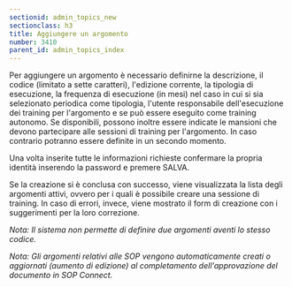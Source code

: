 ```yaml
---
sectionid: admin_topics_new
sectionclass: h3
title: Aggiungere un argomento
number: 3410
parent_id: admin_topics_index
---
```

Per aggiungere un argomento è necessario definirne la descrizione, il codice (limitato a sette caratteri), l'edizione corrente, la tipologia di esecuzione, la frequenza di esecuzione (in mesi) nel caso in cui si sia selezionato periodica come tipologia, l'utente responsabile dell'esecuzione dei training per l'argomento e se può essere eseguito come training autonomo. Se disponibili, possono inoltre essere indicate le mansioni che devono partecipare alle sessioni di training per l'argomento. In caso contrario potranno essere definite in un secondo momento.

Una volta inserite tutte le informazioni richieste confermare la propria identità inserendo la password e premere SALVA.

Se la creazione si è conclusa con successo, viene visualizzata la lista degli argomenti attivi, ovvero per i quali è possibile creare una sessione di training. In caso di errori, invece, viene mostrato il form di creazione con i suggerimenti per la loro correzione.

_Nota: Il sistema non permette di definire due argomenti aventi lo stesso codice._

_Nota: Gli argomenti relativi alle SOP vengono automaticamente creati o aggiornati (aumento di edizione) al completamento dell'approvazione del documento in SOP Connect._
